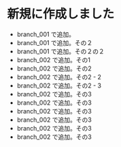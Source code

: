 # 新規に作成しました
  - branch_001 で追加。
  - branch_001 で追加。その２
  - branch_001 で追加。その２の２
  - branch_002 で追加。その1
  - branch_002 で追加。その2
  - branch_002 で追加。その2 - 2
  - branch_002 で追加。その2 - 3
  - branch_002 で追加。その3
  - branch_002 で追加。その3
  - branch_002 で追加。その3
  - branch_002 で追加。その3
  - branch_002 で追加。その3
  - branch_002 で追加。その3

